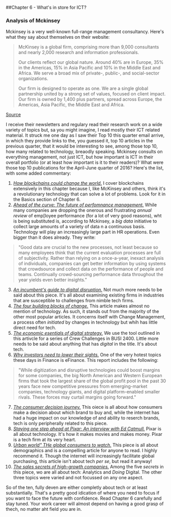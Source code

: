  ##Chapter 6 - What's in store for ICT?
 
 ### Analysis of Mckinsey
 
 Mckinsey is a very well-known full-range management consultancy. Here's what they say about themselves on their website:
 
>McKinsey is a global firm, comprising more than 9,000 consultants and nearly 2,000 research and information professionals.
>
>Our clients reflect our global nature. Around 40% are in Europe, 35% in the Americas, 15% in Asia Pacific and 10% in the Middle East and Africa. We serve a broad mix of private-, public-, and social-sector organizations.
>
>Our firm is designed to operate as one. We are a single global partnership united by a strong set of values, focused on client impact. Our firm is owned by 1,400 plus partners,  spread across Europe, the Americas, Asia Pacific, the Middle East and Africa.

<a class="underlined-link" href="http://www.mckinsey.com/about-us/who-we-are" target="_blank">Source</a>

I receive their newsletters and regulary read their research work on a wide variety of topics but, sa you might imagine, I read mostly their ICT related material. It struck me one day as I saw their Top 10 this quarter email arrive, in which they provide links to the, you guessed it, top 10 articles in the previous quarter, that it would be interesting to see, among those top 10, how many related to technology, breaodly speaking. Mckinsey consults on everything management, not just ICT, but how important is ICT in their overall portfolio (or at least how important is it to their readers)? What were those top 10 publications for the April-June quarter of 2016? Here's the list, with some added commentary:

1. <a class="underlined-link" href="http://www.mckinsey.com/industries/high-tech/our-insights/how-blockchains-could-change-the-world?cid=other-eml-alt-mip-mck-oth-1607" target="_blank">*How blockchains could change the world*.</a>   I cover blockchains extensively in this chapter because I, like McKinsey and others, think it's a revolutionary technology that can solve a lot of problems. Look for it in the Basics section of Chapter 6.
2. <a class="underlined-link" href="http://www.mckinsey.com/business-functions/organization/our-insights/ahead-of-the-curve-the-future-of-performance-management?cid=other-eml-alt-mkq-mck-oth-1607" target="_blank">*Ahead of the curve: The future of perfomnance management.*</a> While many companies are dropping the onerous and frustrating *annual review* of emp[loyee performance (for a lot of very good reasons), wht is being substituted is, according to Mckinsey, a *big data* initiative to collect large amounts of a variety of data n a continuous basis. Technology will play an increasingly large part in HR operations. Even bigger than it does already. They write: 
>"Good data are crucial to the new processes, not least because so many employees think that the current evaluation processes are full of subjectivity. Rather than relying on a once-a-year, inexact analysis of individuals, companies can get better information by using systems that crowdsource and collect data on the performance of people and teams. Continually crowd-sourcing performance data throughout the year yields even better insights." 
3. <a class="underlined-link" href="http://www.mckinsey.com/business-functions/strategy-and-corporate-finance/our-insights/an-incumbents-guide-to-digital-disruption?cid=digistrat-eml-alt-mkq-mck-oth-1607" target="_blank">*An incumbent's guide to digital disruption.*</a> Not much more needs to be said about this piece. It's all about examining existing firms in industries that are susceptible to challenges from nimble tech firms.
4. <a class="underlined-link" href="http://www.mckinsey.com/business-functions/organization/our-insights/the-four-building-blocks--of-change?cid=other-eml-alt-mkq-mck-oth-1607" target="_blank">*The four building blocks of change.*</a>  This article makes almost no mention of technology. As such, it stands out from the majority of the other most popular articles. It concerns itself with Change Management, a process often *initiated* by changes in technology but whih has little direct need for tech. 
5. <a class="underlined-link" href="http://www.mckinsey.com/business-functions/strategy-and-corporate-finance/our-insights/the-economic-essentials-of-digital-strategy?cid=strategy-eml-alt-mkq-mck-oth-1607" target="_blank">*The economic esentials of digital strategy.*</a> We use the tool outlined in this artivcle for a series of Crew Challenges in BUSI 2400. Little more needs to be said about anything that has *digital* in the title. It's about tech. 
6. <a class="underlined-link" href="http://www.mckinsey.com/industries/private-equity-and-principal-investors/our-insights/why-investors-may-need-to-lower-their-sights?cid=other-eml-alt-mgi-mgi-oth-1607" target="_blank">*Why investors need to lower their sights.*</a>  One of the very hotest topics these days in Finance is eFinance. This report includes the following: 
>"While digitization and disruptive technologies could boost margins for some companies, the big North American and Western European firms that took the largest share of the global profit pool in the past 30 years face new competitive pressures from emerging-market companies, technology giants, and digital platform-enabled smaller rivals. These forces may curtail margins going forward."
7. <a class="underlined-link" href="http://www.mckinsey.com/business-functions/marketing-and-sales/our-insights/the-consumer-decision-journey?cid=other-eml-alt-mip-mck-oth-1607" target="_blank">*The consumer decision journey.*</a> This oiece is all about how consumers make a decision about which brand to buy and, while the internet has had a huge impact on our knowledge of and ability to reserch brands, tech is only peripherally related to this piece.
8. <a class="underlined-link" href="http://www.mckinsey.com/business-functions/organization/our-insights/staying-one-step-ahead-at-pixar-an-interview-with-ed-catmull?cid=digistrat-eml-alt-mkq-mck-oth-1607" target="_blank">*Staying one step ahead at Pixar: An interview with Ed Catmull.*</a> Pixar is all about technology. It's how it makes movies and makes money. Pixar is a tech firm at its very heart. 
9. <a class="underlined-link" href="http://www.mckinsey.com/global-themes/urbanization/urban-world-the-global-consumers-to-watch?cid=other-eml-alt-mgi-mck-oth-1607" target="_blank">*Urban world" THe global consumers to watch.*</a>  This piece is all about demographics and is a compelling article for anyone to read. I highly recommend it. Though the internet will increasingly facilitate global purchasing, this article isn't about tech *per se*, but read it anyway! 
10. <a class="underlined-link" href="http://www.mckinsey.com/business-functions/marketing-and-sales/our-insights/the-sales-secrets-of-high-growth-companies?cid=other-eml-alt-mip-mck-oth-1607" target="_blank">*The sales secrets of high-growth companies.*</a> Among the five *secrets* in this piece, wo are all about tech: Analytics and *Doing* Digital. The other three topics were varied and not focussed on any one aspect. 

So of the ten, fully deven are either completly about tech or at least substantially. That's a pretty good idication of where you need to focus if you want to face the future with confidence. Read Chapter 6 carefully and stay tuned. Your work career will almost depend on having a good grasp of thech, no matter aht field you are in. 
 

